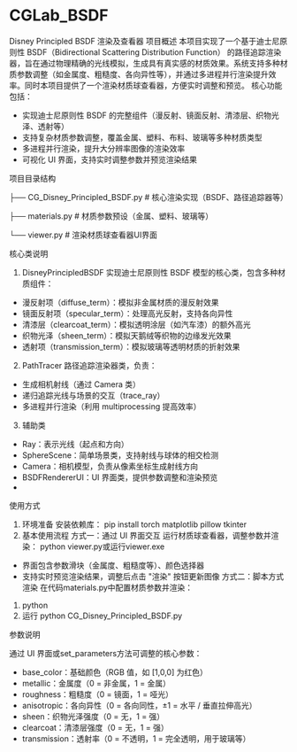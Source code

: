 # CGLab_BSDF
Disney Principled BSDF 渲染及查看器
项目概述
本项目实现了一个基于迪士尼原则性 BSDF（Bidirectional Scattering Distribution Function） 的路径追踪渲染器，旨在通过物理精确的光线模拟，生成具有真实感的材质效果。系统支持多种材质参数调整（如金属度、粗糙度、各向异性等），并通过多进程并行渲染提升效率。同时本项目提供了一个渲染材质球查看器，方便实时调整和预览。
核心功能包括：
- 实现迪士尼原则性 BSDF 的完整组件（漫反射、镜面反射、清漆层、织物光泽、透射等）
- 支持复杂材质参数调整，覆盖金属、塑料、布料、玻璃等多种材质类型
- 多进程并行渲染，提升大分辨率图像的渲染效率
- 可视化 UI 界面，支持实时调整参数并预览渲染结果

项目目录结构

├── CG_Disney_Principled_BSDF.py  # 核心渲染实现（BSDF、路径追踪器等）

├── materials.py                  # 材质参数预设（金属、塑料、玻璃等）

└── viewer.py                     # 渲染材质球查看器UI界面

核心类说明
1. DisneyPrincipledBSDF
实现迪士尼原则性 BSDF 模型的核心类，包含多种材质组件：
  - 漫反射项（diffuse_term）：模拟非金属材质的漫反射效果
  - 镜面反射项（specular_term）：处理高光反射，支持各向异性
  - 清漆层（clearcoat_term）：模拟透明涂层（如汽车漆）的额外高光
  - 织物光泽（sheen_term）：模拟天鹅绒等织物的边缘发光效果
  - 透射项（transmission_term）：模拟玻璃等透明材质的折射效果
2. PathTracer
路径追踪渲染器类，负责：
  - 生成相机射线（通过 Camera 类）
  - 递归追踪光线与场景的交互（trace_ray）
  - 多进程并行渲染（利用 multiprocessing 提高效率）
3. 辅助类
  - Ray：表示光线（起点和方向）
  - SphereScene：简单场景类，支持射线与球体的相交检测
  - Camera：相机模型，负责从像素坐标生成射线方向
  - BSDFRendererUI：UI 界面类，提供参数调整和渲染预览
  - 

使用方式

1. 环境准备
安装依赖库：
pip install torch matplotlib pillow tkinter
2. 基本使用流程
方式一：通过 UI 界面交互
运行材质球查看器，调整参数并渲染：
python viewer.py或运行viewer.exe
- 界面包含参数滑块（金属度、粗糙度等）、颜色选择器
- 支持实时预览渲染结果，调整后点击 "渲染" 按钮更新图像
方式二：脚本方式渲染
在代码materials.py中配置材质参数并渲染：
1. python
2. 运行
python CG_Disney_Principled_BSDF.py

参数说明

通过 UI 界面或set_parameters方法可调整的核心参数：
- base_color：基础颜色（RGB 值，如 [1,0,0] 为红色）
- metallic：金属度（0 = 非金属，1 = 金属）
- roughness：粗糙度（0 = 镜面，1 = 哑光）
- anisotropic：各向异性（0 = 各向同性，±1 = 水平 / 垂直拉伸高光）
- sheen：织物光泽强度（0 = 无，1 = 强）
- clearcoat：清漆层强度（0 = 无，1 = 强）
- transmission：透射率（0 = 不透明，1 = 完全透明，用于玻璃等）
